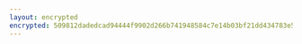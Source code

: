 ```yaml
---
layout: encrypted
encrypted: 509812dadedcad94444f9902d266b741948584c7e14b03bf21dd434783e5af4fU2FsdGVkX19nxtDoCYMckBYShWbeCixXligyg0qHUOw=
---
```

